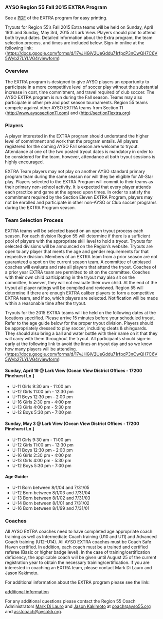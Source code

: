 
### AYSO Region 55 Fall 2015 EXTRA Program

See a [PDF](/extra/EXTRA-2015-revised.pdf) of the EXTRA program for easy printing.

Tryouts for Region 55’s Fall 2015 Extra teams will be held on Sunday, April 19th and Sunday, May 3rd, 2015 at Lark View. Players should plan to attend both tryout dates. Detailed information about the Extra program, the team selection process, and times are included below. Sign-in online at the following link:
(https://docs.google.com/forms/d/17vJHGiV2UeGddu71rfpcP3nCwQH7C6V5Wyb27LYLVG4/viewform)

### Overview

The EXTRA program is designed to give AYSO players an opportunity to participate in a more competitive level of soccer play without the substantial increase in cost, time commitment, and travel required of club soccer.
The AYSO EXTRA program is run during the Fall season. Teams may also participate in other pre and post season tournaments. Region 55 teams compete against other AYSO EXTRA teams from Section 11 (http://www.aysosection11.com) and (http://section11extra.org)

### Players

A player interested in the EXTRA program should understand the higher level of commitment and work that the program entails. All players registered for the coming AYSO Fall season are welcome to tryout. Attendance at one of the two posted tryout dates is mandatory in order to be considered for the team, however, attendance at both tryout sessions is highly encouraged.

EXTRA Team players may not play on another AYSO standard primary program team during the same season nor will they be eligible for All-Star play. Players selected to the EXTRA Program will commit to their teams as their primary non-school activity. It is expected that every player attends each practice and game at the agreed upon times. In order to satisfy the commitment required by the Section Eleven EXTRA Program, players may not be enrolled and participate in other non-AYSO or Club soccer programs during the EXTRA Program season.

### Team Selection Process

EXTRA teams will be selected based on an open tryout process each season. For each division Region 55 will determine if there is a sufficient pool of players with the appropriate skill level to hold a tryout. Tryouts for selected divisions will be announced on the Region’s website. Tryouts are open to any player that meets the age and gender requirements for that respective division. Members of an EXTRA team from a prior season are not guaranteed a spot on the current season team. A committee of unbiased coaches will evaluate and rate all players that attend the tryout. Coaches of a prior year EXTRA team are permitted to sit on the committee. Coaches with their own child participating in the tryout may also sit on the committee, however, they will not evaluate their own child. At the end of the tryout all player ratings will be compiled and reviewed. Region 55 will determine if there are enough EXTRA caliber players to form a competitive EXTRA team, and if so, which players are selected. Notification will be made within a reasonable time after the tryout.

Tryouts for the 2015 EXTRA teams will be held on the following dates at the locations specified. Please arrive 15 minutes before your scheduled tryout. Refer to the age guide below for the proper tryout division. Players should be appropriately dressed to play soccer, including cleats & shinguards. They should also bring a ball and water bottle with their name on it that they will carry with them throughout the tryout. All participants should sign-in early at the following link to avoid the lines on tryout day and so we know how many players will be attending.
(https://docs.google.com/forms/d/17vJHGiV2UeGddu71rfpcP3nCwQH7C6V5Wyb27LYLVG4/viewform)

#### Sunday, April 19 @ Lark View (Ocean View District Offices - 17200 Pinehurst Ln.)

* U-11 Girls	9:30 am - 11:00 am 
* U-12 Girls 11:00 am - 12:30 pm 
* U-11 Boys	12:30 pm - 2:00 pm
* U-16 Girls 2:30 pm - 4:00 pm 
* U-13 Girls 4:00 pm - 5:30 pm 
* U-12 Boys 5:30 pm - 7:00 pm

#### Sunday, May 3 @ Lark View (Ocean View District Offices - 17200 Pinehurst Ln.)

* U-11 Girls	9:30 am - 11:00 am 
* U-12 Girls 11:00 am - 12:30 pm 
* U-11 Boys	12:30 pm - 2:00 pm
* U-16 Girls 2:30 pm - 4:00 pm 
* U-13 Girls 4:00 pm - 5:30 pm 
* U-12 Boys 5:30 pm - 7:00 pm

#### Age Guide:

* U-11 Born between 8/1/04 and 7/31/05
* U-12 Born between 8/1/03 and 7/31/04
* U-13 Born between 8/1/02 and 7/31/03
* U-14 Born between 8/1/01 and 7/31/02
* U-16 Born between 8/1/99 and 7/31/01

### Coaches

All AYSO EXTRA coaches need to have completed age appropriate coach training as well as Intermediate Coach training (U10 and U11) and Advanced Coach training (U12–U14). All AYSO EXTRA coaches must be Coach Safe Haven certified. In addition, each coach must be a trained and certified referee (Basic or higher badge level). In the case of training/certification deficiency, the applicable coach will be given until August 25 of the current registration year to obtain the necessary training/certification. If you are interested in coaching an EXTRA team, please contact Mark Di Lauro and Jason Kakimoto.

For additional information about the EXTRA program please see the link:

[additional information](http://www.ayso.org/For_Families/AYSO_Soccer_Programs/EXTRA.htm#.UzIlQqhdVyU)

For any additional questions please contact the Region 55 Coach Administrators [Mark Di Lauro](mail://coach@ayso55.org) and [Jason Kakimoto](mail://asstcoach@ayso55.org) at coach@ayso55.org and asstcoach@ayso55.org.
